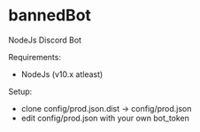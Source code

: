 # bannedBot
NodeJs Discord Bot

Requirements:
- NodeJs (v10.x atleast)


Setup:
- clone config/prod.json.dist -> config/prod.json
- edit config/prod.json with your own bot_token
